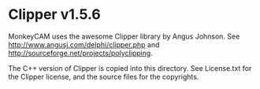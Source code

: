 # Clipper v1.5.6

MonkeyCAM uses the awesome Clipper library by Angus Johnson. See http://www.angusj.com/delphi/clipper.php and http://sourceforge.net/projects/polyclipping.

The C++ version of Clipper is copied into this directory. See License.txt for the Clipper license, and the source files for the copyrights.
